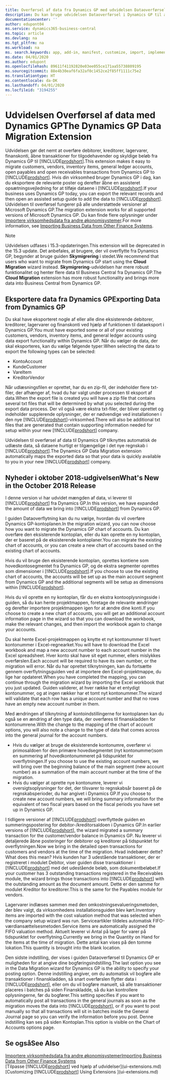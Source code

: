 ```yaml
---
title: Overførsel af data fra Dynamics GP med udvidelsen Dataoverførsel | Microsoft Docs
description: Du kan bruge udvidelsen Dataoverførsel i Dynamics GP til at overføre debitorer, kreditorer, lagervarer, finanskonti, åbne transaktioner for tilgodehavender og skyldige beløb fra Dynamics GP til Business Central.
documentationcenter: ''
author: edupont04
ms.service: dynamics365-business-central
ms.topic: article
ms.devlang: na
ms.tgt_pltfrm: na
ms.workload: na
ms. search.keywords: app, add-in, manifest, customize, import, implement
ms.date: 04/01/2020
ms.author: edupont
ms.openlocfilehash: 89611f41192820e03ee055ce171aa55738809195
ms.sourcegitcommit: 88e4b30eaf6fa32af0c1452ce2f85ff1111c75e2
ms.translationtype: HT
ms.contentlocale: da-DK
ms.lasthandoff: 04/01/2020
ms.locfileid: "3194255"
---
```

# <a name="the-dynamics-gp-data-migration-extension"></a><span data-ttu-id="4cedb-103">Udvidelsen Overførsel af data med Dynamics GP</span><span class="sxs-lookup"><span data-stu-id="4cedb-103">The Dynamics GP Data Migration Extension</span></span> 
<span data-ttu-id="4cedb-104">Udvidelsen gør det nemt at overføre debitorer, kreditorer, lagervarer, finanskonti, åbne transaktioner for tilgodehavender og skyldige beløb fra Dynamics GP til [!INCLUDE[prodshort](includes/prodshort.md)].</span><span class="sxs-lookup"><span data-stu-id="4cedb-104">This extension makes it easy to migrate customers, vendors, inventory items, general ledger accounts, open payables and open receivables transactions from Dynamics GP to [!INCLUDE[prodshort](includes/prodshort.md)].</span></span> <span data-ttu-id="4cedb-105">Hvis din virksomhed bruger Dynamics GP i dag, kan du eksportere de relevante poster og derefter åbne en assisteret opsætningsvejledning for at tilføje dataene i [!INCLUDE[prodshort](includes/prodshort.md)].</span><span class="sxs-lookup"><span data-stu-id="4cedb-105">If your business uses Dynamics GP today, you can export the relevant records and then open an assisted setup guide to add the data to [!INCLUDE[prodshort](includes/prodshort.md)].</span></span> <span data-ttu-id="4cedb-106">Udvidelsen til overførsel fungerer på alle understøttede versioner af Microsoft Dynamics GP.</span><span class="sxs-lookup"><span data-stu-id="4cedb-106">The migration extension works for all supported versions of Microsoft Dynamics GP.</span></span> <span data-ttu-id="4cedb-107">Du kan finde flere oplysninger under [Importere virksomhedsdata fra andre økonomisystemer](across-import-data-configuration-packages.md).</span><span class="sxs-lookup"><span data-stu-id="4cedb-107">For more information, see [Importing Business Data from Other Finance Systems](across-import-data-configuration-packages.md).</span></span>

> [!NOTE]
>  <span data-ttu-id="4cedb-108">Udvidelsen udfases i 15.3-opdateringen.</span><span class="sxs-lookup"><span data-stu-id="4cedb-108">This extension will be deprecated in the 15.3 update.</span></span> <span data-ttu-id="4cedb-109">Det anbefales, at brugere, der vil overflytte fra Dynamics GP, begynder at bruge guiden **Skymigrering** i stedet.</span><span class="sxs-lookup"><span data-stu-id="4cedb-109">We recommend that users who want to migrate from Dynamics GP start using the **Cloud Migration** wizard instead.</span></span> <span data-ttu-id="4cedb-110">**Skymigrering**-udvidelsen har mere robust funktionalitet og henter flere data til Business Central fra Dynamics GP.</span><span class="sxs-lookup"><span data-stu-id="4cedb-110">The **Cloud Migration** extension has more robust functionality and brings more data into Business Central from Dynamics GP.</span></span>

## <a name="exporting-data-from-dynamics-gp"></a><span data-ttu-id="4cedb-111">Eksportere data fra Dynamics GP</span><span class="sxs-lookup"><span data-stu-id="4cedb-111">Exporting Data from Dynamics GP</span></span>
<span data-ttu-id="4cedb-112">Du skal have eksporteret nogle af eller alle dine eksisterende debitorer, kreditorer, lagervarer og finanskonti ved hjælp af funktionen til dataeksport i Dynamics GP.</span><span class="sxs-lookup"><span data-stu-id="4cedb-112">You must have exported some or all of your existing customers, vendors, inventory items, and general ledger accounts using data export functionality within Dynamics GP.</span></span> <span data-ttu-id="4cedb-113">Når du vælger de data, der skal eksporteres, kan du vælge følgende typer:</span><span class="sxs-lookup"><span data-stu-id="4cedb-113">When selecting the data to export the following types can be selected:</span></span>

* <span data-ttu-id="4cedb-114">Konto</span><span class="sxs-lookup"><span data-stu-id="4cedb-114">Account</span></span>  
* <span data-ttu-id="4cedb-115">Kunde</span><span class="sxs-lookup"><span data-stu-id="4cedb-115">Customer</span></span>  
* <span data-ttu-id="4cedb-116">Vare</span><span class="sxs-lookup"><span data-stu-id="4cedb-116">Item</span></span>  
* <span data-ttu-id="4cedb-117">Kreditor</span><span class="sxs-lookup"><span data-stu-id="4cedb-117">Vendor</span></span>  

<span data-ttu-id="4cedb-118">Når udlæsningsfilen er oprettet, har du en zip-fil, der indeholder flere txt-filer, der afhænger af, hvad du har valgt under processen til eksport af data.</span><span class="sxs-lookup"><span data-stu-id="4cedb-118">When the export file is created you will have a zip file that contains several txt files that will be determined by what you selected during the export data process.</span></span>  <span data-ttu-id="4cedb-119">Der vil også være ekstra txt-filer, der bliver oprettet og indeholder supplerende oplysninger, der er nødvendige ved installationen i den nye [!INCLUDE[prodshort](includes/prodshort.md)]-virksomhed.</span><span class="sxs-lookup"><span data-stu-id="4cedb-119">There will also be additional txt files that are generated that contain supporting information needed for setup within your new [!INCLUDE[prodshort](includes/prodshort.md)] company.</span></span>

<span data-ttu-id="4cedb-120">Udvidelsen til overførsel af data til Dynamics GP tilknyttes automatisk de udlæste data, så dataene hurtigt er tilgængelige i det nye regnskab i [!INCLUDE[prodshort](includes/prodshort.md)].</span><span class="sxs-lookup"><span data-stu-id="4cedb-120">The Dynamics GP Data Migration extension automatically maps the exported data so that your data is quickly available to you in your new [!INCLUDE[prodshort](includes/prodshort.md)] company.</span></span>

## <a name="whats-new-in-the-october-2018-release"></a><span data-ttu-id="4cedb-121">Nyheder i oktober 2018-udgivelsen</span><span class="sxs-lookup"><span data-stu-id="4cedb-121">What's New in the October 2018 Release</span></span>

<span data-ttu-id="4cedb-122">I denne version vi har udvidet mængden af data, vi leverer til [!INCLUDE[prodshort](includes/prodshort.md)] fra Dynamics GP.</span><span class="sxs-lookup"><span data-stu-id="4cedb-122">In this version, we have expanded the amount of data we bring into [!INCLUDE[prodshort](includes/prodshort.md)] from Dynamics GP.</span></span>

<span data-ttu-id="4cedb-123">I guiden Dataoverflytning kan du nu vælge, hvordan du vil overføre Dynamics GP-kontoplanen.</span><span class="sxs-lookup"><span data-stu-id="4cedb-123">In the migration wizard, you can now choose how you want to migrate the Dynamics GP chart of accounts.</span></span> <span data-ttu-id="4cedb-124">Du kan overføre den eksisterende kontoplan, eller du kan oprette en ny kontoplan, der er baseret på de eksisterende kontoplaner.</span><span class="sxs-lookup"><span data-stu-id="4cedb-124">You can migrate the existing chart of accounts, or you can create a new chart of accounts based on the existing chart of accounts.</span></span>  

<span data-ttu-id="4cedb-125">Hvis du vil bruge den eksisterende kontoplan, oprettes kontiene som hovedkontosegmentet fra Dynamics GP, og de ekstra segmenter oprettes som dimensioner i [!INCLUDE[prodshort](includes/prodshort.md)].</span><span class="sxs-lookup"><span data-stu-id="4cedb-125">If you choose to use the existing chart of accounts, the accounts will be set up as the main account segment from Dynamics GP and the additional segments will be setup as dimensions within [!INCLUDE[prodshort](includes/prodshort.md)].</span></span>  

<span data-ttu-id="4cedb-126">Hvis du vil oprette en ny kontoplan, får du en ekstra kontooplysningsside i guiden, så du kan hente projektmappen, foretage de relevante ændringer og derefter importere projektmappen igen for at ændre dine konti.</span><span class="sxs-lookup"><span data-stu-id="4cedb-126">If you choose to create a new chart of accounts, you will get an additional account information page in the wizard so that you can download the workbook, make the relevant changes, and then import the workbook again to change your accounts.</span></span>  

<span data-ttu-id="4cedb-127">Du skal hente Excel-projektmappen og knytte et nyt kontonummer til hvert kontonummer i Excel-regnearket.</span><span class="sxs-lookup"><span data-stu-id="4cedb-127">You will have to download the Excel workbook and map a new account number to each account number in the Excel spreadsheet.</span></span> <span data-ttu-id="4cedb-128">Hver konto skal have sit eget nummer, ellers mislykkes overførslen.</span><span class="sxs-lookup"><span data-stu-id="4cedb-128">Each account will be required to have its own number, or the migration will error.</span></span> <span data-ttu-id="4cedb-129">Når du har oprettet tilknytningen, kan du fortsætte gennem overflytningsguiden ved at importere den Excel-projektmappe, du lige har opdateret.</span><span class="sxs-lookup"><span data-stu-id="4cedb-129">When you have completed the mapping, you can continue through the migration wizard by importing the Excel workbook that you just updated.</span></span> <span data-ttu-id="4cedb-130">Guiden validerer, at hver række har et entydigt kontonummer, og at ingen rækker har et tomt nyt kontonummer.</span><span class="sxs-lookup"><span data-stu-id="4cedb-130">The wizard will validate that each row has a unique account number and that no rows have an empty new account number in them.</span></span>  

<span data-ttu-id="4cedb-131">Med ændringen af tilknytning af kontoindstillingerne for kontoplanen kan du også se en ændring af den type data, der overføres til finanskladden for kontonumrene.</span><span class="sxs-lookup"><span data-stu-id="4cedb-131">With the change to the mapping of the chart of account options, you will also note a change to the type of data that comes across into the general journal for the account numbers.</span></span>  

- <span data-ttu-id="4cedb-132">Hvis du vælger at bruge de eksisterende kontonumre, overfører vi primosaldoen for den primære hovedsegmentet (nyt kontonummer)som en summering af hovedkontonummeret på tidspunktet for overflytningen.</span><span class="sxs-lookup"><span data-stu-id="4cedb-132">If you choose to use the existing account numbers, we will bring over the beginning balance of the main segment (new account number) as a summation of the main account number at the time of the migration.</span></span>  
- <span data-ttu-id="4cedb-133">Hvis du vælger at oprette nye kontonumre, leverer vi oversigtsoplysninger for det, der tilsvarer to regnskabsår baseret på de regnskabsperioder, du har angivet i Dynamics GP.</span><span class="sxs-lookup"><span data-stu-id="4cedb-133">If you choose to create new account numbers, we will bring summary information for the equivalent of two fiscal years based on the fiscal periods you have set up in Dynamics GP.</span></span>

<span data-ttu-id="4cedb-134">I tidligere versioner af [!INCLUDE[prodshort](includes/prodshort.md)] overflyttede guiden en summeringspostering for debitor-/kreditorsaldoen i Dynamics GP.</span><span class="sxs-lookup"><span data-stu-id="4cedb-134">In earlier versions of [!INCLUDE[prodshort](includes/prodshort.md)], the wizard migrated a summary transaction for the customer/vendor balance in Dynamics GP.</span></span> <span data-ttu-id="4cedb-135">Nu leverer vi detaljerede åbne posteringer for debitorer og kreditorer på tidspunktet for overflytningen.</span><span class="sxs-lookup"><span data-stu-id="4cedb-135">Now we bring in the detailed open transactions for customers and vendors at the time of the migration.</span></span> <span data-ttu-id="4cedb-136">Hvad indebærer dette?</span><span class="sxs-lookup"><span data-stu-id="4cedb-136">What does this mean?</span></span> <span data-ttu-id="4cedb-137">Hvis kunden har 3 udestående transaktioner, der er registreret i modulet Debitor, viser guiden disse transaktioner i [!INCLUDE[prodshort](includes/prodshort.md)] med det udestående beløb, som dokumentbeløbet.</span><span class="sxs-lookup"><span data-stu-id="4cedb-137">If your customer has 3 outstanding transactions registered in the Receivables module, the wizard brings those transactions into [!INCLUDE[prodshort](includes/prodshort.md)] with the outstanding amount as the document amount.</span></span> <span data-ttu-id="4cedb-138">Dette er den samme for modulet Kreditor for kreditorer.</span><span class="sxs-lookup"><span data-stu-id="4cedb-138">This is the same for the Payables module for vendors.</span></span>  

<span data-ttu-id="4cedb-139">Lagervarer indlæses sammen med den omkostningsevalueringsmetoden, der blev valgt, da virksomhedens installationsguiden blev kørt.</span><span class="sxs-lookup"><span data-stu-id="4cedb-139">Inventory items are imported with the cost valuation method that was selected when the company setup wizard was run.</span></span> <span data-ttu-id="4cedb-140">Serviceartikler tildeles automatisk FIFO-værdiansættelsesmetoden.</span><span class="sxs-lookup"><span data-stu-id="4cedb-140">Service items are automatically assigned the FIFO valuation method.</span></span> <span data-ttu-id="4cedb-141">Aktuelt leverer vi Antal på lager for varer på tidspunktet for overflytning.</span><span class="sxs-lookup"><span data-stu-id="4cedb-141">Currently we bring in the Quantity on Hand for the items at the time of migration.</span></span>  <span data-ttu-id="4cedb-142">Dette antal kan vises på den tomme lokation.</span><span class="sxs-lookup"><span data-stu-id="4cedb-142">This quantity is brought into the blank location.</span></span>  

<span data-ttu-id="4cedb-143">Den sidste indstilling, der vises i guiden Dataoverførsel til Dynamics GP er muligheden for at angive dine bogføringsindstilling.</span><span class="sxs-lookup"><span data-stu-id="4cedb-143">The last option you see in the Data Migration wizard for Dynamics GP is the ability to specify your posting option.</span></span> <span data-ttu-id="4cedb-144">Denne indstilling angiver, om du automatisk vil bogføre alle transaktioner i finanskladden, så snart overførslen flytter data i [!INCLUDE[prodshort](includes/prodshort.md)], eller om du vil bogføre manuelt, så alle transaktioner placeres i batches på siden Finanskladde, så du kan kontrollere oplysningerne, før du bogfører.</span><span class="sxs-lookup"><span data-stu-id="4cedb-144">This setting specifies if you want to automatically post all transactions in the general journals as soon as the migration moves the data into [!INCLUDE[prodshort](includes/prodshort.md)], or if you want to post manually so that all transactions will sit in batches inside the General Journal page so you can verify the information before you post.</span></span> <span data-ttu-id="4cedb-145">Denne indstilling kan ses på siden Kontoplan.</span><span class="sxs-lookup"><span data-stu-id="4cedb-145">This option is visible on the Chart of Accounts options page.</span></span>


## <a name="see-also"></a><span data-ttu-id="4cedb-146">Se også</span><span class="sxs-lookup"><span data-stu-id="4cedb-146">See Also</span></span>
[<span data-ttu-id="4cedb-147">Importere virksomhedsdata fra andre økonomisystemer</span><span class="sxs-lookup"><span data-stu-id="4cedb-147">Importing Business Data from Other Finance Systems</span></span>](across-import-data-configuration-packages.md)  
<span data-ttu-id="4cedb-148">[Tilpasse [!INCLUDE[prodshort](includes/prodshort.md)] ved hjælp af udvidelser](ui-extensions.md)</span><span class="sxs-lookup"><span data-stu-id="4cedb-148">[Customizing [!INCLUDE[prodshort](includes/prodshort.md)] Using Extensions ](ui-extensions.md)</span></span>  
